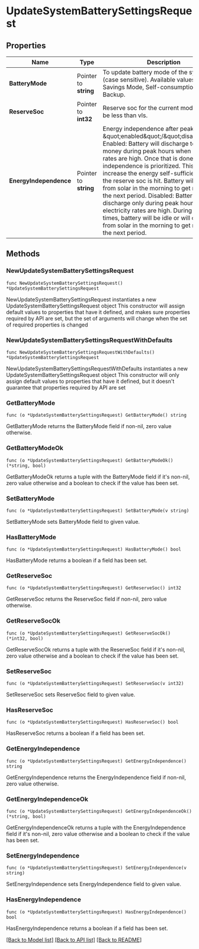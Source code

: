 # UpdateSystemBatterySettingsRequest

## Properties

Name | Type | Description | Notes
------------ | ------------- | ------------- | -------------
**BatteryMode** | Pointer to **string** | To update battery mode of the system (case sensitive). Available values are Savings Mode, Self-consumption, Full Backup. | [optional] 
**ReserveSoc** | Pointer to **int32** | Reserve soc for the current mode. Cannot be less than vls. | [optional] 
**EnergyIndependence** | Pointer to **string** | Energy independence after peak hours \&quot;enabled\&quot;/\&quot;disabled\&quot;. Enabled: Battery will discharge to save money during peak hours when electricity rates are high. Once that is done, energy independence is prioritized. This will increase the energy self-sufficiency until the reserve soc is hit. Battery will charge from solar in the morning to get ready for the next period. Disabled: Battery will discharge only during peak hours when electricity rates are high. During other times, battery will be idle or will charge from solar in the morning to get ready for the next period. | [optional] 

## Methods

### NewUpdateSystemBatterySettingsRequest

`func NewUpdateSystemBatterySettingsRequest() *UpdateSystemBatterySettingsRequest`

NewUpdateSystemBatterySettingsRequest instantiates a new UpdateSystemBatterySettingsRequest object
This constructor will assign default values to properties that have it defined,
and makes sure properties required by API are set, but the set of arguments
will change when the set of required properties is changed

### NewUpdateSystemBatterySettingsRequestWithDefaults

`func NewUpdateSystemBatterySettingsRequestWithDefaults() *UpdateSystemBatterySettingsRequest`

NewUpdateSystemBatterySettingsRequestWithDefaults instantiates a new UpdateSystemBatterySettingsRequest object
This constructor will only assign default values to properties that have it defined,
but it doesn't guarantee that properties required by API are set

### GetBatteryMode

`func (o *UpdateSystemBatterySettingsRequest) GetBatteryMode() string`

GetBatteryMode returns the BatteryMode field if non-nil, zero value otherwise.

### GetBatteryModeOk

`func (o *UpdateSystemBatterySettingsRequest) GetBatteryModeOk() (*string, bool)`

GetBatteryModeOk returns a tuple with the BatteryMode field if it's non-nil, zero value otherwise
and a boolean to check if the value has been set.

### SetBatteryMode

`func (o *UpdateSystemBatterySettingsRequest) SetBatteryMode(v string)`

SetBatteryMode sets BatteryMode field to given value.

### HasBatteryMode

`func (o *UpdateSystemBatterySettingsRequest) HasBatteryMode() bool`

HasBatteryMode returns a boolean if a field has been set.

### GetReserveSoc

`func (o *UpdateSystemBatterySettingsRequest) GetReserveSoc() int32`

GetReserveSoc returns the ReserveSoc field if non-nil, zero value otherwise.

### GetReserveSocOk

`func (o *UpdateSystemBatterySettingsRequest) GetReserveSocOk() (*int32, bool)`

GetReserveSocOk returns a tuple with the ReserveSoc field if it's non-nil, zero value otherwise
and a boolean to check if the value has been set.

### SetReserveSoc

`func (o *UpdateSystemBatterySettingsRequest) SetReserveSoc(v int32)`

SetReserveSoc sets ReserveSoc field to given value.

### HasReserveSoc

`func (o *UpdateSystemBatterySettingsRequest) HasReserveSoc() bool`

HasReserveSoc returns a boolean if a field has been set.

### GetEnergyIndependence

`func (o *UpdateSystemBatterySettingsRequest) GetEnergyIndependence() string`

GetEnergyIndependence returns the EnergyIndependence field if non-nil, zero value otherwise.

### GetEnergyIndependenceOk

`func (o *UpdateSystemBatterySettingsRequest) GetEnergyIndependenceOk() (*string, bool)`

GetEnergyIndependenceOk returns a tuple with the EnergyIndependence field if it's non-nil, zero value otherwise
and a boolean to check if the value has been set.

### SetEnergyIndependence

`func (o *UpdateSystemBatterySettingsRequest) SetEnergyIndependence(v string)`

SetEnergyIndependence sets EnergyIndependence field to given value.

### HasEnergyIndependence

`func (o *UpdateSystemBatterySettingsRequest) HasEnergyIndependence() bool`

HasEnergyIndependence returns a boolean if a field has been set.


[[Back to Model list]](../README.md#documentation-for-models) [[Back to API list]](../README.md#documentation-for-api-endpoints) [[Back to README]](../README.md)


